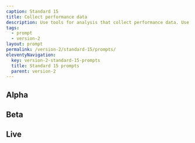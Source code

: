 ```yaml
---
caption: Standard 15
title: Collect performance data
description: Use tools for analysis that collect performance data. Use this data to analyse the success of the service and to translate this into features and tasks for the next phase of development.
tags:
  - prompt
  - version-2
layout: prompt
permalink: /version-2/standard-15/prompts/
eleventyNavigation:
  key: version-2-standard-15-prompts
  title: Standard 15 prompts
  parent: version-2
---
```


## Alpha

## Beta

## Live
